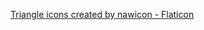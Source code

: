 <a href="https://www.flaticon.com/free-icons/triangle" title="triangle icons">Triangle icons created by nawicon - Flaticon</a>
